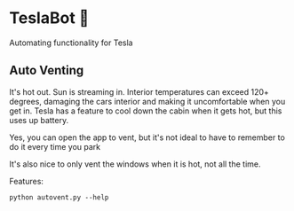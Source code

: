 # TeslaBot 🤖

Automating functionality for Tesla

## Auto Venting
It's hot out. Sun is streaming in. Interior temperatures can exceed 120+ degrees, damaging the cars interior and making it uncomfortable when you get in. Tesla has a feature to cool down the cabin when it gets hot, but this uses up battery.

Yes, you can open the app to vent, but it's not ideal to have to remember to do it every time you park

It's also nice to only vent the windows when it is hot, not all the time. 

Features:

`python autovent.py --help`
